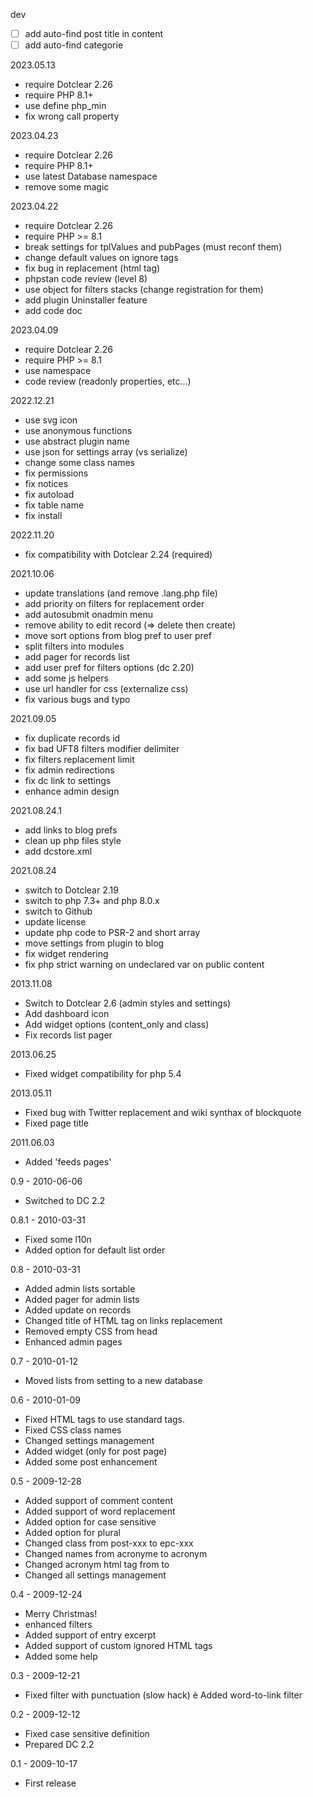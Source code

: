 dev
- [ ] add auto-find post title in content
- [ ] add auto-find categorie

2023.05.13
- require Dotclear 2.26
- require PHP 8.1+
- use define php_min
- fix wrong call property

2023.04.23
- require Dotclear 2.26
- require PHP 8.1+
- use latest Database namespace
- remove some magic

2023.04.22
- require Dotclear 2.26
- require PHP >= 8.1
- break settings for tplValues and pubPages (must reconf them)
- change default values on ignore tags
- fix bug in replacement (html tag)
- phpstan code review (level 8)
- use object for filters stacks (change registration for them)
- add plugin Uninstaller feature
- add code doc

2023.04.09
- require Dotclear 2.26
- require PHP >= 8.1
- use namespace
- code review (readonly properties, etc...)

2022.12.21
- use svg icon
- use anonymous functions
- use abstract plugin name
- use json for settings array (vs serialize)
- change some class names
- fix permissions
- fix notices
- fix autoload
- fix table name
- fix install

2022.11.20
- fix compatibility with Dotclear 2.24 (required)

2021.10.06
- update translations (and remove .lang.php file)
- add priority on filters for replacement order
- add autosubmit onadmin menu
- remove ability to edit record (=> delete then create)
- move sort options from blog pref to user pref
- split filters into modules
- add pager for records list
- add user pref for filters options (dc 2.20)
- add some js helpers
- use url handler for css (externalize css)
- fix various bugs and typo

2021.09.05
- fix duplicate records id
- fix bad UFT8 filters modifier delimiter
- fix filters replacement limit
- fix admin redirections
- fix dc link to settings
- enhance admin design

2021.08.24.1
- add links to blog prefs
- clean up php files style
- add dcstore.xml

2021.08.24
- switch to Dotclear 2.19
- switch to php 7.3+ and php 8.0.x
- switch to Github
- update license
- update php code to PSR-2 and short array
- move settings from plugin to blog
- fix widget rendering
- fix php strict warning on undeclared var on public content

2013.11.08
- Switch to Dotclear 2.6 (admin styles and settings)
- Add dashboard icon
- Add widget options (content_only and class)
- Fix records list pager

2013.06.25
- Fixed widget compatibility for php 5.4

2013.05.11
- Fixed bug with Twitter replacement and wiki synthax of blockquote
- Fixed page title

2011.06.03
- Added 'feeds pages'

0.9 - 2010-06-06
- Switched to DC 2.2

0.8.1 - 2010-03-31
- Fixed some l10n
- Added option for default list order

0.8 - 2010-03-31
- Added admin lists sortable
- Added pager for admin lists
- Added update on records
- Changed title of HTML tag on links replacement
- Removed empty CSS from head
- Enhanced admin pages

0.7 - 2010-01-12
- Moved lists from setting to a new database

0.6 - 2010-01-09
- Fixed HTML tags to use standard tags.
- Fixed CSS class names
- Changed settings management
- Added widget (only for post page)
- Added some post enhancement

0.5 - 2009-12-28
- Added support of comment content
- Added support of word replacement
- Added option for case sensitive
- Added option for plural
- Changed class from post-xxx to epc-xxx
- Changed names from acronyme to acronym
- Changed acronym html tag from <span> to <acronym>
- Changed all settings management

0.4 - 2009-12-24
- Merry Christmas!
- enhanced filters
- Added support of entry excerpt
- Added support of custom ignored HTML tags
- Added some help

0.3 - 2009-12-21
- Fixed filter with punctuation (slow hack)
è Added word-to-link filter

0.2 - 2009-12-12
- Fixed case sensitive definition
- Prepared DC 2.2

0.1 - 2009-10-17
- First release